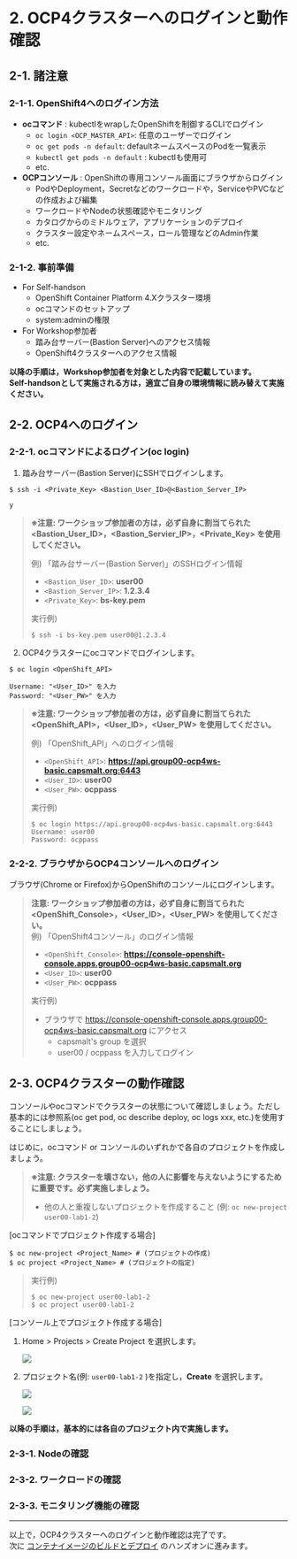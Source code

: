 # 2. OCP4クラスターへのログインと動作確認
## 2-1. 諸注意
### 2-1-1. OpenShift4へのログイン方法
- **ocコマンド** : kubectlをwrapしたOpenShiftを制御するCLIでログイン
  - `oc login <OCP_MASTER_API>`: 任意のユーザーでログイン
  - `oc get pods -n default`: defaultネームスペースのPodを一覧表示
  - `kubectl get pods -n default` : kubectlも使用可
  - etc.
- **OCPコンソール** : OpenShiftの専用コンソール画面にブラウザからログイン
  - PodやDeployment，Secretなどのワークロードや，ServiceやPVCなどの作成および編集
  - ワークロードやNodeの状態確認やモニタリング
  - カタログからのミドルウェア，アプリケーションのデプロイ
  - クラスター設定やネームスペース，ロール管理などのAdmin作業
  - etc.
### 2-1-2. 事前準備
- For Self-handson
  - OpenShift Container Platform 4.Xクラスター環境
  - ocコマンドのセットアップ
  - system:adminの権限
- For Workshop参加者
  - 踏み台サーバー(Bastion Server)へのアクセス情報
  - OpenShift4クラスターへのアクセス情報

**以降の手順は，Workshop参加者を対象とした内容で記載しています。**  
**Self-handsonとして実施される方は，適宜ご自身の環境情報に読み替えて実施ください。**

## 2-2. OCP4へのログイン
### 2-2-1. ocコマンドによるログイン(oc login)
1. 踏み台サーバー(Bastion Server)にSSHでログインします。

  ```
  $ ssh -i <Private_Key> <Bastion_User_ID>@<Bastion_Server_IP>
  
  y
  ```

  >**※注意: ワークショップ参加者の方は，必ず自身に割当てられた <Bastion_User_ID>，<Bastion_Servier_IP>，<Private_Key> を使用してください。**  
  >
  >
  >例) 「踏み台サーバー(Bastion Server)」のSSHログイン情報
  > - `<Bastion_User_ID>`: **user00**
  > - `<Bastion_Server_IP>`: **1.2.3.4**
  > - `<Private_Key>`: **bs-key.pem**
  >
  >実行例) 
  >```
  >$ ssh -i bs-key.pem user00@1.2.3.4
  >```

2. OCP4クラスターにocコマンドでログインします。

  ```
  $ oc login <OpenShift_API>

  Username: "<User_ID>" を入力
  Password: "<User_PW>" を入力
  ```

  >**※注意: ワークショップ参加者の方は，必ず自身に割当てられた <OpenShift_API>，<User_ID>，<User_PW> を使用してください。**  
  >
  >
  >例) 「OpenShift_API」へのログイン情報
  > - `<OpenShift_API>`: **https://api.group00-ocp4ws-basic.capsmalt.org:6443**
  > - `<User_ID>`: **user00**
  > - `<User_PW>`: **ocppass**
  >
  >実行例) 
  >```
  >$ oc login https://api.group00-ocp4ws-basic.capsmalt.org:6443  
  >Username: user00
  >Password: ocppass
  >```

### 2-2-2. ブラウザからOCP4コンソールへのログイン
ブラウザ(Chrome or Firefox)からOpenShiftのコンソールにログインします。

>**注意: ワークショップ参加者の方は，必ず自身に割当てられた <OpenShift_Console>，<User_ID>，<User_PW> を使用してください。**  
>例) 「OpenShift4コンソール」のログイン情報
> - `<OpenShift_Console>`: **https://console-openshift-console.apps.group00-ocp4ws-basic.capsmalt.org**
> - `<User_ID>`: **user00**
> - `<User_PW>`: **ocppass**
>
>実行例)
> - ブラウザで https://console-openshift-console.apps.group00-ocp4ws-basic.capsmalt.org にアクセス
>   - capsmalt's group を選択
>   - user00 / ocppass を入力してログイン

## 2-3. OCP4クラスターの動作確認
コンソールやocコマンドでクラスターの状態について確認しましょう。ただし基本的には参照系(oc get pod, oc describe deploy, oc logs xxx, etc.)を使用することにしましょう。  

はじめに，ocコマンド or コンソールのいずれかで各自のプロジェクトを作成しましょう。  

>**※注意: クラスターを壊さない，他の人に影響を与えないようにするために重要です。必ず実施しましょう。**
> - 他の人と重複しないプロジェクトを作成すること (例: `oc new-project user00-lab1-2`)

[ocコマンドでプロジェクト作成する場合]
```
$ oc new-project <Project_Name> # (プロジェクトの作成) 
$ oc project <Project_Name> # (プロジェクトの指定)
```

>実行例)
>
>```
>$ oc new-project user00-lab1-2
>$ oc project user00-lab1-2
>```

[コンソール上でプロジェクト作成する場合]
1. Home > Projects > Create Project を選択します。

    ![](images/create_project.png)

1. プロジェクト名(例: `user00-lab1-2` )を指定し，**Create** を選択します。

    ![](images/create_project_input_projName.png)

    ![](images/create_project_result.png)



**以降の手順は，基本的には各自のプロジェクト内で実施します。**

### 2-3-1. Nodeの確認
### 2-3-2. ワークロードの確認
### 2-3-3. モニタリング機能の確認

---
以上で，OCP4クラスターへのログインと動作確認は完了です。  
次に [コンテナイメージのビルドとデプロイ](3_ocp4-build-deploy.md) のハンズオンに進みます。

